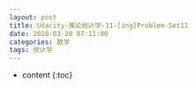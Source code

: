 ```yaml
---
layout: post
title: Udacity-推论统计学-11-[ing]Problem-Set11
date: 2018-03-20 07:11:00
categories: 数学
tags: 统计学
---
```

* content
{:toc}






















